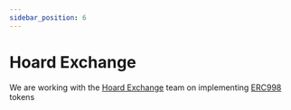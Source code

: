 ```yaml
---
sidebar_position: 6
---
```


# Hoard Exchange

We are working with the [Hoard Exchange](https://hoard.exchange/) team on
implementing [ERC998](/admin/category/erc998/) tokens
